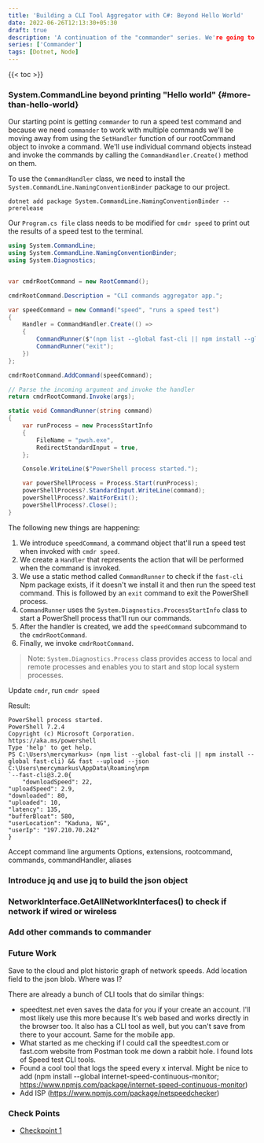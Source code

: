 ```yaml
---
title: 'Building a CLI Tool Aggregator with C#: Beyond Hello World'
date: 2022-06-26T12:13:30+05:30
draft: true
description: 'A continuation of the "commander" series. We're going to build the aggregator by leveraging the fast-cli npm package.'
series: ['Commander']
tags: [Dotnet, Node]
---
```


{{< toc >}}

### System.CommandLine beyond printing "Hello world" {#more-than-hello-world}

Our starting point is getting `commander` to run a speed test command and because we need `commander` to work with multiple commands we'll be moving away from using the `SetHandler` function of our rootCommand object to invoke a command. We'll use individual command objects instead and invoke the commands by calling the `CommandHandler.Create()` method on them.

To use the `CommandHandler` class, we need to install the `System.CommandLine.NamingConventionBinder` package to our project.

```shell
dotnet add package System.CommandLine.NamingConventionBinder --prerelease
```

Our `Program.cs file` class needs to be modified for `cmdr speed` to print out the results of a speed test to the terminal.

```Program.cs
using System.CommandLine;
using System.CommandLine.NamingConventionBinder;
using System.Diagnostics;


var cmdrRootCommand = new RootCommand();

cmdrRootCommand.Description = "CLI commands aggregator app.";

var speedCommand = new Command("speed", "runs a speed test")
{
    Handler = CommandHandler.Create(() =>
    {
        CommandRunner($"(npm list --global fast-cli || npm install --global fast-cli) && fast --upload --json");
        CommandRunner("exit");
    })
};

cmdrRootCommand.AddCommand(speedCommand);

// Parse the incoming argument and invoke the handler
return cmdrRootCommand.Invoke(args);

static void CommandRunner(string command)
{
    var runProcess = new ProcessStartInfo
    {
        FileName = "pwsh.exe",
        RedirectStandardInput = true,
    };

    Console.WriteLine($"PowerShell process started.");

    var powerShellProcess = Process.Start(runProcess);
    powerShellProcess?.StandardInput.WriteLine(command);
    powerShellProcess?.WaitForExit();
    powerShellProcess?.Close();
}
```

The following new things are happening:

1. We introduce `speedCommand`, a command object that'll run a speed test when invoked with `cmdr speed`.
2. We create a `Handler` that represents the action that will be performed when the command is invoked.
3. We use a static method called `CommandRunner` to check if the `fast-cli` Npm package exists, if it doesn't we install it and then run the speed test command. This is followed by an `exit` command to exit the PowerShell process.
4. `CommandRunner` uses the `System.Diagnostics.ProcessStartInfo` class to start a PowerShell process that'll run our commands.
5. After the handler is created, we add the `speedCommand` subcommand to the `cmdrRootCommand`.
6. Finally, we invoke `cmdrRootCommand`.

> Note: `System.Diagnostics.Process` class provides access to local and remote processes and enables you to start and stop local system processes.

Update `cmdr`, run `cmdr speed`

Result:

```shell
PowerShell process started.
PowerShell 7.2.4
Copyright (c) Microsoft Corporation.
https://aka.ms/powershell
Type 'help' to get help.
PS C:\Users\mercymarkus> (npm list --global fast-cli || npm install --global fast-cli) && fast --upload --json          C:\Users\mercymarkus\AppData\Roaming\npm
`--fast-cli@3.2.0{
    "downloadSpeed": 22,                                                                                                    "uploadSpeed": 2.9,                                                                                                     "downloaded": 80,                                                                                                       "uploaded": 10,                                                                                                         "latency": 135,                                                                                                         "bufferBloat": 580,                                                                                                     "userLocation": "Kaduna, NG",                                                                                           "userIp": "197.210.70.242"                                                                                      }
```

 <!-- In this case cmd (use powershell core? so it can be used on Mac & linux too. Test installing as a nugetPackage on MacOS without getting visual studio)) -->

Accept command line arguments
Options, extensions, rootcommand, commands, commandHandler, aliases

### Introduce jq and use jq to build the json object

### NetworkInterface.GetAllNetworkInterfaces() to check if network if wired or wireless

### Add other commands to commander

### Future Work

Save to the cloud and plot historic graph of network speeds.
Add location field to the json blob. Where was I?

There are already a bunch of CLI tools that do similar things:

- speedtest.net even saves the data for you if your create an account. I'll most likely use this more because It's web based and works directly in the browser too. It also has a CLI tool as well, but you can't save from there to your account. Same for the mobile app.
- What started as me checking if I could call the speedtest.com or fast.com website from Postman took me down a rabbit hole. I found lots of Speed test CLI tools.
- Found a cool tool that logs the speed every x interval. Might be nice to add (npm install --global internet-speed-continuous-monitor; https://www.npmjs.com/package/internet-speed-continuous-monitor)
- Add ISP (https://www.npmjs.com/package/netspeedchecker)

### Check Points

- [Checkpoint 1](https://github.com/MercyMarkus/commander/tree/check-point-1)

